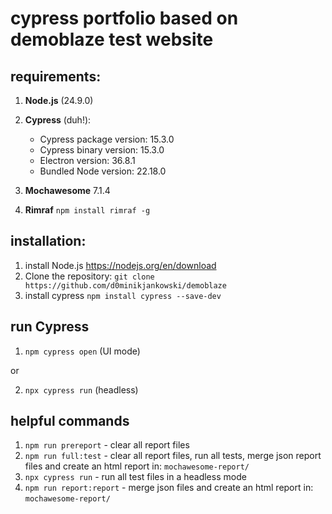 # cypress portfolio based on demoblaze test website

## requirements:

1. **Node.js** (24.9.0)
2. **Cypress** (duh!):
    - Cypress package version: 15.3.0
    - Cypress binary version: 15.3.0
    - Electron version: 36.8.1
    - Bundled Node version: 22.18.0

3. **Mochawesome** 7.1.4
4. **Rimraf** `npm install rimraf -g`

## installation:

1. install Node.js https://nodejs.org/en/download
2. Clone the repository: `git clone https://github.com/d0minikjankowski/demoblaze`
3. install cypress `npm install cypress --save-dev`

## run Cypress
1. `npm cypress open` (UI mode)

or

2. `npx cypress run` (headless)

## helpful commands
1. `npm run prereport` - clear all report files
2. `npm run full:test` - clear all report files, run all tests, merge json report files and create an html report in: `mochawesome-report/`
3. `npx cypress run` - run all test files in a headless mode
4. `npm run report:report` - merge json files and create an html report in: `mochawesome-report/`